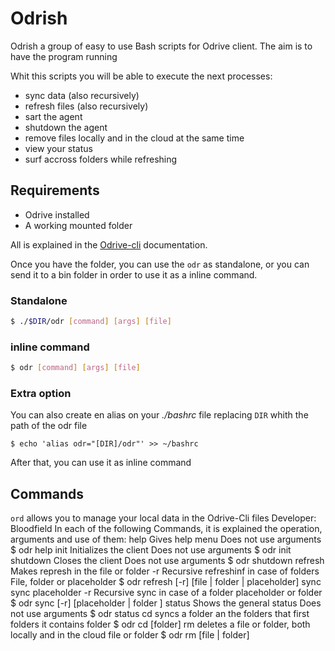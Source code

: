 #	Odrish	#

Odrish a group of easy to use Bash scripts for Odrive client.
The aim is to have the program running 

Whit this scripts you will be able to execute the next processes:

+ sync data (also recursively)
+ refresh files (also recursively)
+ sart the agent 
+ shutdown the agent
+ remove files locally and in the cloud at the same time
+ view your status
+ surf accross folders while refreshing

##	Requirements

+	Odrive installed
+	A working mounted folder

All is explained in the [Odrive-cli](https://docs.odrive.com/docs/odrive-cli) documentation.

Once you have the folder, you can use the `odr` as standalone, or you can send it to a bin folder in order to use it as a inline command.

### Standalone
```Bash
$ ./$DIR/odr [command] [args] [file]
```

### inline command
```Bash
$ odr [command] [args] [file]
```

### Extra option
You can also create en alias on your *./bashrc* file replacing `DIR` whith the path of the odr file
```
$ echo 'alias odr="[DIR]/odr"' >> ~/bashrc
```
After that, you can use it as inline command

##	Commands

`ord` allows you to manage your local data in the Odrive-Cli files
	Developer: Bloodfield
	In each of the following Commands, it is explained the operation, arguments and use of them:
		help
			Gives help menu
			Does not use arguments
			$ odr help 
		init
			Initializes the client
			Does not use arguments
			$ odr init
		shutdown
			Closes the client
			Does not use arguments
			$ odr shutdown
		refresh
			Makes represh in the file or folder
			-r
				Recursive refreshinf in case of folders
			File, folder or placeholder
			$ odr refresh [-r] [file | folder | placeholder]
		sync
			sync placeholder
			-r
				Recursive sync in case of a folder
			placeholder or folder
			$ odr sync [-r] [placeholder | folder ]
		status
			Shows the general status
			Does not use arguments
			$ odr status
		cd
			syncs a folder an the folders that first folders it contains
			folder
			$ odr cd [folder]
		rm
			deletes a file or folder, both locally and in the cloud
			file or folder
			$ odr rm [file | folder]
	
